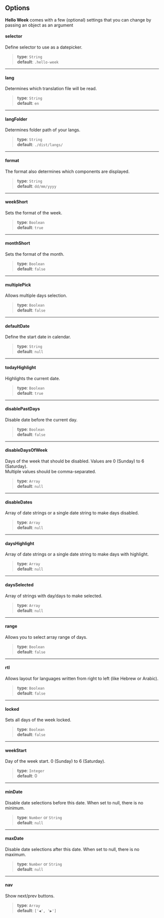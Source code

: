## Options
**Hello Week** comes with a few (optional) settings that you can change by passing an object as an argument

#### selector
Define selector to use as a datepicker.

> **type**: `String`\
> **default**: `.hello-week`

---

#### lang
Determines which translation file will be read.

> **type**: `String`\
> **default**: `en`

---

#### langFolder
Determines folder path of your langs.

> **type**: `String`\
> **default**: `./dist/langs/`

---

#### format
The format also determines which components are displayed.

> **type**:  `String`\
> **default**: `dd/mm/yyyy`

---

#### weekShort
Sets the format of the week.

> **type**: `Boolean`\
> **default**: `true`

---

#### monthShort
Sets the format of the month.

> **type**: `Boolean`\
> **default**: `false`

---

#### multiplePick
Allows multiple days selection.

> **type**: `Boolean`\
> **default**: `false`

---

#### **default**Date
Define the start date in calendar.

> **type**: `String`\
> **default**: `null`

---

#### todayHighlight
Highlights the current date.

> **type**: `Boolean`\
> **default**: `true`

---

#### disablePastDays
Disable date before the current day.

> **type**: `Boolean`\
> **default**: `false`

---

#### disableDaysOfWeek
Days of the week that should be disabled. Values are 0 (Sunday) to 6 (Saturday).\
Multiple values should be comma-separated.

> **type**: `Array`\
> **default**: `null`

---

#### disableDates
Array of date strings or a single date string to make days disabled.

> **type**: `Array`\
> **default**: `null`

---

#### daysHighlight
Array of date strings or a single date string to make days with highlight.

> **type**: `Array`\
> **default**: `null`

---

#### daysSelected
Array of strings with day/days to make selected.

> **type**: `Array`\
> **default**: `null`

---

#### range
Allows you to select array range of days.

> **type**: `Boolean`\
> **default**: `false`

---

#### rtl
Allows layout for languages written from right to left (like Hebrew or Arabic).

> **type**: `Boolean`\
> **default**: `false`

---

#### locked
Sets all days of the week locked.

> **type**: `Boolean`\
> **default**: `false`

---

#### weekStart
Day of the week start. 0 (Sunday) to 6 (Saturday).

> **type**: `Integer`\
> **default**: 0

---

#### minDate
Disable date selections before this date. When set to null, there is no minimum.

> **type**: `Number` or `String`\
> **default**: `null`

---

#### maxDate
Disable date selections after this date. When set to null, there is no maximum.

> **type**: `Number` or `String`\
> **default**: `null`

---

#### nav
Show next/prev buttons.

> **type**: `Array`\
> **default**: `['◀', '▶']`



